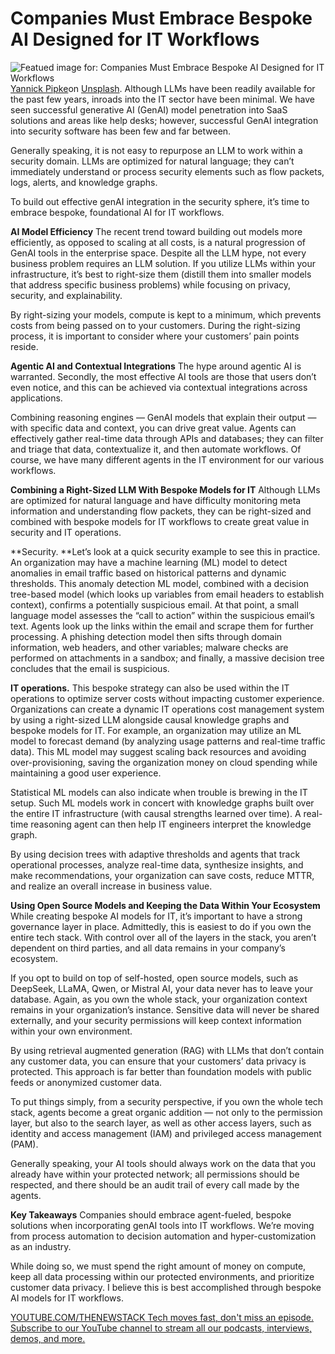 # Companies Must Embrace Bespoke AI Designed for IT Workflows
![Featued image for: Companies Must Embrace Bespoke AI Designed for IT Workflows](https://cdn.thenewstack.io/media/2025/05/848dd931-yannick-pipke-hhik58ic2vi-unsplash-1024x683.jpg)
[Yannick Pipke](https://unsplash.com/@joker2000?utm_content=creditCopyText&utm_medium=referral&utm_source=unsplash)on
[Unsplash](https://unsplash.com/photos/black-flat-screen-computer-monitor-hHIk58IC2vI?utm_content=creditCopyText&utm_medium=referral&utm_source=unsplash).
Although LLMs have been readily available for the past few years, inroads into the IT sector have been minimal. We have seen successful generative AI (GenAI) model penetration into SaaS solutions and areas like help desks; however, successful GenAI integration into security software has been few and far between.

Generally speaking, it is not easy to repurpose an LLM to work within a security domain. LLMs are optimized for natural language; they can’t immediately understand or process security elements such as flow packets, logs, alerts, and knowledge graphs.

To build out effective genAI integration in the security sphere, it’s time to embrace bespoke, foundational AI for IT workflows.

**AI Model Efficiency**
The recent trend toward building out models more efficiently, as opposed to scaling at all costs, is a natural progression of GenAI tools in the enterprise space. Despite all the LLM hype, not every business problem requires an LLM solution. If you utilize LLMs within your infrastructure, it’s best to right-size them (distill them into smaller models that address specific business problems) while focusing on privacy, security, and explainability.

By right-sizing your models, compute is kept to a minimum, which prevents costs from being passed on to your customers. During the right-sizing process, it is important to consider where your customers’ pain points reside.

**Agentic AI and Contextual Integrations**
The hype around agentic AI is warranted. Secondly, the most effective AI tools are those that users don’t even notice, and this can be achieved via contextual integrations across applications.

Combining reasoning engines — GenAI models that explain their output — with specific data and context, you can drive great value. Agents can effectively gather real-time data through APIs and databases; they can filter and triage that data, contextualize it, and then automate workflows. Of course, we have many different agents in the IT environment for our various workflows.

**Combining a Right-Sized LLM With Bespoke Models for IT**
Although LLMs are optimized for natural language and have difficulty monitoring meta information and understanding flow packets, they can be right-sized and combined with bespoke models for IT workflows to create great value in security and IT operations.

**Security. **Let’s look at a quick security example to see this in practice. An organization may have a machine learning (ML) model to detect anomalies in email traffic based on historical patterns and dynamic thresholds. This anomaly detection ML model, combined with a decision tree-based model (which looks up variables from email headers to establish context), confirms a potentially suspicious email.
At that point, a small language model assesses the “call to action” within the suspicious email’s text. Agents look up the links within the email and scrape them for further processing. A phishing detection model then sifts through domain information, web headers, and other variables; malware checks are performed on attachments in a sandbox; and finally, a massive decision tree concludes that the email is suspicious.

**IT operations.** This bespoke strategy can also be used within the IT operations to optimize server costs without impacting customer experience. Organizations can create a dynamic IT operations cost management system by using a right-sized LLM alongside causal knowledge graphs and bespoke models for IT.
For example, an organization may utilize an ML model to forecast demand (by analyzing usage patterns and real-time traffic data). This ML model may suggest scaling back resources and avoiding over-provisioning, saving the organization money on cloud spending while maintaining a good user experience.

Statistical ML models can also indicate when trouble is brewing in the IT setup. Such ML models work in concert with knowledge graphs built over the entire IT infrastructure (with causal strengths learned over time). A real-time reasoning agent can then help IT engineers interpret the knowledge graph.

By using decision trees with adaptive thresholds and agents that track operational processes, analyze real-time data, synthesize insights, and make recommendations, your organization can save costs, reduce MTTR, and realize an overall increase in business value.

**Using Open Source Models and Keeping the Data Within Your Ecosystem**
While creating bespoke AI models for IT, it’s important to have a strong governance layer in place. Admittedly, this is easiest to do if you own the entire tech stack. With control over all of the layers in the stack, you aren’t dependent on third parties, and all data remains in your company’s ecosystem.

If you opt to build on top of self-hosted, open source models, such as DeepSeek, LLaMA, Qwen, or Mistral AI, your data never has to leave your database. Again, as you own the whole stack, your organization context remains in your organization’s instance. Sensitive data will never be shared externally, and your security permissions will keep context information within your own environment.

By using retrieval augmented generation (RAG) with LLMs that don’t contain any customer data, you can ensure that your customers’ data privacy is protected. This approach is far better than foundation models with public feeds or anonymized customer data.

To put things simply, from a security perspective, if you own the whole tech stack, agents become a great organic addition — not only to the permission layer, but also to the search layer, as well as other access layers, such as identity and access management (IAM) and privileged access management (PAM).

Generally speaking, your AI tools should always work on the data that you already have within your protected network; all permissions should be respected, and there should be an audit trail of every call made by the agents.

**Key Takeaways**
Companies should embrace agent-fueled, bespoke solutions when incorporating genAI tools into IT workflows. We’re moving from process automation to decision automation and hyper-customization as an industry.

While doing so, we must spend the right amount of money on compute, keep all data processing within our protected environments, and prioritize customer data privacy. I believe this is best accomplished through bespoke AI models for IT workflows.

[
YOUTUBE.COM/THENEWSTACK
Tech moves fast, don't miss an episode. Subscribe to our YouTube
channel to stream all our podcasts, interviews, demos, and more.
](https://youtube.com/thenewstack?sub_confirmation=1)